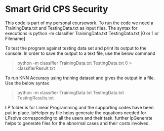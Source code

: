 # Smart Grid CPS Security
This code is part of my personal coursework.
To run the code we need a TrainingData.txt and TestingData.txt as input files.
The syntax for executions is
python -m classifier TrainingData.txt TestingData.txt [0 or 1 or Filename]

To test the program against testing data set and print its output to the console. In order to save the output to a text file, use the below command
> python -m classifier TrainingData.txt TestingData.txt 0 > classifierResult.txt

To run KNN Accuracy using training dataset and gives the output in a file. Use the below syntax
> python -m classifier TrainingData.txt TestingData.txt TestingResults.txt

LP folder is  for Linear Programming and the supporting codes have been put in place. 
lpHelper.py file helps generate the equations needed for LPsolve corresponding to all the users and their task.
further lpGenerate helps to generate files for the abnormal cases and their costs involved.